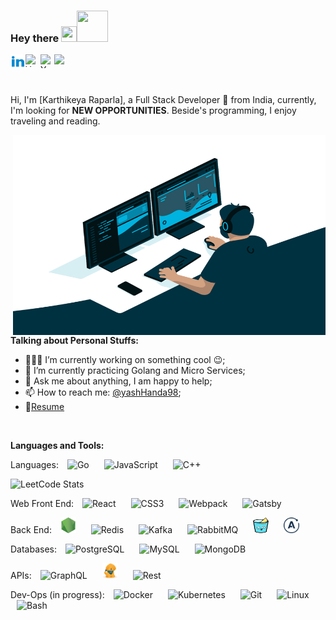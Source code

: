 ### Hey there <img src="https://media.giphy.com/media/hvRJCLFzcasrR4ia7z/giphy.gif" width="25px" height="25px"/><img src="https://img.icons8.com/color/48/000000/walter-white.png" width="50px" height="50px"/>

<a href="https://www.linkedin.com/in/karthikeya-r/" target="_blank">
  <img align="left" alt="Karthikeya's LinkdeIN" width="24px" height="22px" src="/linkedin.gif?raw=true" />
</a>

<a href="mailto: karthikeyar1811@gmail.com" target="_blank">
  <img align="left" alt="Yash's Email" width="24px" height="20px" src="https://media.giphy.com/media/UShcAHeMQvM708tGdY/giphy.gif" />
</a>

<a href="https://x.com/Karthikeya_0" target="_blank">
  <img align="left" alt="Yash Handa | Twitter" width="22px" height="22px" src="https://media.giphy.com/media/N7sG50flbD9pS/giphy.gif" />
</a>



![](https://visitor-badge.glitch.me/badge?page_id=Yash-Handa.Yash-Handa)

<br />

Hi, I'm [Karthikeya Raparla], a Full Stack Developer 🚀 from India, currently, I'm looking for **NEW OPPORTUNITIES**. Beside's programming, I enjoy traveling and reading.

  <img align="right" alt="GIF" src="/code.gif?raw=true" width="500" height="320" />
  
**Talking about Personal Stuffs:**

- 👨🏽‍💻 I’m currently working on something cool :wink:;
- 🌱 I’m currently practicing Golang and Micro Services; 
- 💬 Ask me about anything, I am happy to help;
- 📫 How to reach me: [@yashHanda98](https://twitter.com/yashHanda98);
- 📝[Resume](https://drive.google.com/file/d/1-7rpEGuITj2qRmfXbZ8LJa3hoPmgVL7m/view)

<br>

**Languages and Tools:**  

Languages:
<span>
<img style="margin: 0 10px" src="https://profilinator.rishav.dev/skills-assets/go-original.svg" alt="Go" height="25px" width="25px"></img>
<img style="margin: 0 10px" src="https://profilinator.rishav.dev/skills-assets/javascript-original.svg" alt="JavaScript" height="25px" width="25px"></img>
<img style="margin: 0 10px" src="https://profilinator.rishav.dev/skills-assets/cplusplus-original.svg" alt="C++" height="25px" width="25px"></img>
</span>

![LeetCode Stats](https://leetcard.jacoblin.cool/karthikeya4?theme=dark&font=ABeeZee)

Web Front End:
<span>
<img style="margin: 0 10px" src="https://profilinator.rishav.dev/skills-assets/react-original-wordmark.svg" alt="React" height="25px" width="25px"></img>
<img style="margin: 0 10px" src="https://profilinator.rishav.dev/skills-assets/css3-original-wordmark.svg" alt="CSS3" height="25px" width="25px"></img>
<img style="margin: 0 10px" src="https://profilinator.rishav.dev/skills-assets/webpack-original.svg" alt="Webpack" height="25px" width="25px"></img>
<img style="margin: 0 10px" src="https://profilinator.rishav.dev/skills-assets/gatsby.png" alt="Gatsby" height="25px" width="25px"></img>
</span>

Back End:
<span>
<img style="margin: 0 10px" src="https://raw.githubusercontent.com/github/explore/80688e429a7d4ef2fca1e82350fe8e3517d3494d/topics/nodejs/nodejs.png" alt="Node.js" height="25px" width="25px"></img>
<img style="margin: 0 10px" src="https://profilinator.rishav.dev/skills-assets/redis-original-wordmark.svg" alt="Redis" height="25px" width="25px"></img>
<img style="margin: 0 10px" src="https://profilinator.rishav.dev/skills-assets/apache_kafka-icon.svg" alt="Kafka" height="25px" width="25px"></img>
<img style="margin: 0 10px" src="https://profilinator.rishav.dev/skills-assets/rabbitmq-icon.svg" alt="RabbitMQ" height="25px" width="25px"></img>
<img style="margin: 0 10px" src="https://raw.githubusercontent.com/gin-gonic/logo/master/color.png" alt="Go-Gin" height="25px" width="25px"></img>
<img style="margin: 0 10px" src="https://raw.githubusercontent.com/apollographql/apollo-client/master/docs/source/logo/favicon.png" alt="Apollo" height="25px" width="25px"></img>
</span>

Databases:
<span>
<img style="margin: 0 10px" src="https://profilinator.rishav.dev/skills-assets/postgresql-original-wordmark.svg" alt="PostgreSQL" height="25px" width="25px"></img>
<img style="margin: 0 10px" src="https://profilinator.rishav.dev/skills-assets/mysql-original-wordmark.svg" alt="MySQL" height="25px" width="25px"></img>
<img style="margin: 0 10px" src="https://profilinator.rishav.dev/skills-assets/mongodb-original-wordmark.svg" alt="MongoDB" height="25px" width="25px"></img>
</span>

APIs:
<span>
<img style="margin: 0 10px" src="https://profilinator.rishav.dev/skills-assets/graphql.png" alt="GraphQL" height="25px" width="25px"></img>
<img style="margin: 0 10px" src="https://raw.githubusercontent.com/cncf/artwork/master/projects/grpc/pancake/color/grpc-pancake-color.svg" alt="gRPC" height="25px" width="25px"></img>
<img style="margin: 0 10px" src="https://miro.medium.com/max/599/1*uHzooF1EtgcKn9_XiSST4w.png" alt="Rest" height="25px" width="25px"></img>
</span>

Dev-Ops (in progress):
<span>
<img style="margin: 0 10px" src="https://profilinator.rishav.dev/skills-assets/docker-original-wordmark.svg" alt="Docker" height="25px" width="25px"></img>
<img style="margin: 0 10px" src="https://profilinator.rishav.dev/skills-assets/kubernetes-icon.svg" alt="Kubernetes" height="25px" width="25px"></img>
<img style="margin: 0 10px" src="https://profilinator.rishav.dev/skills-assets/git-scm-icon.svg" alt="Git" height="25px" width="25px"></img>
<img style="margin: 0 10px" src="https://profilinator.rishav.dev/skills-assets/linux-original.svg" alt="Linux" height="25px" width="25px"></img>
<img style="margin: 0 10px" src="https://profilinator.rishav.dev/skills-assets/gnu_bash-icon.svg" alt="Bash" height="25px" width="25px"></img>
</span>
<br />
